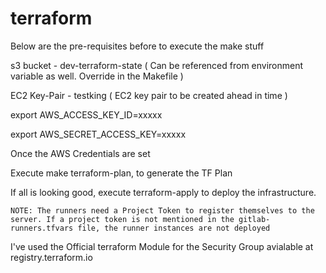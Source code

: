 # terraform

Below are the pre-requisites before to execute the make stuff

s3 bucket - dev-terraform-state ( Can be referenced from environment variable as well. Override in the Makefile )

EC2 Key-Pair - testking ( EC2 key pair to be created ahead in time )

export AWS_ACCESS_KEY_ID=xxxxx

export AWS_SECRET_ACCESS_KEY=xxxxx


Once the AWS Credentials are set

Execute make terraform-plan, to generate the TF Plan

If all is looking good, execute terraform-apply to deploy the infrastructure.

```
NOTE: The runners need a Project Token to register themselves to the server. If a project token is not mentioned in the gitlab-runners.tfvars file, the runner instances are not deployed
```

I've used the Official terraform Module for the Security Group avialable at registry.terraform.io

